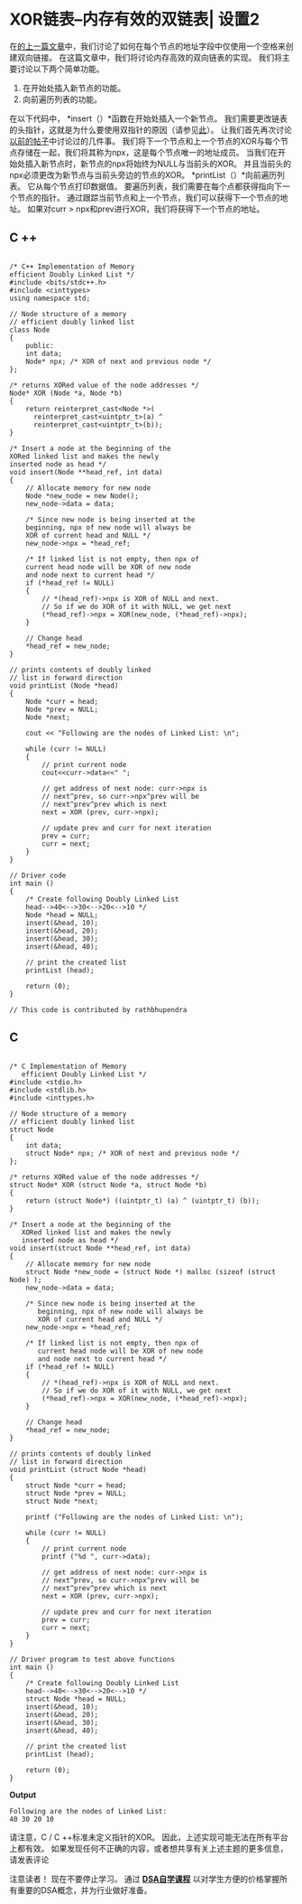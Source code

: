 # XOR链表–内存有效的双链表| 设置2

在[的上一篇文章](https://www.geeksforgeeks.org/xor-linked-list-a-memory-efficient-doubly-linked-list-set-1/)中，我们讨论了如何在每个节点的地址字段中仅使用一个空格来创建双向链接。 在这篇文章中，我们将讨论内存高效的双向链表的实现。 我们将主要讨论以下两个简单功能。

1.  在开始处插入新节点的功能。
2.  向前遍历列表的功能。

在以下代码中， *insert（）*函数在开始处插入一个新节点。 我们需要更改链表的头指针，这就是为什么要使用双指针的原因（请参见[此](https://www.geeksforgeeks.org/how-to-write-functions-that-modify-the-head-pointer-of-a-linked-list/)）。 让我们首先再次讨论[以前的帖子](https://www.geeksforgeeks.org/xor-linked-list-a-memory-efficient-doubly-linked-list-set-1/)中讨论过的几件事。 我们将下一个节点和上一个节点的XOR与每个节点存储在一起，我们将其称为npx，这是每个节点唯一的地址成员。 当我们在开始处插入新节点时，新节点的npx将始终为NULL与当前头的XOR。 并且当前头的npx必须更改为新节点与当前头旁边的节点的XOR。
*printList（）*向前遍历列表。 它从每个节点打印数据值。 要遍历列表，我们需要在每个点都获得指向下一个节点的指针。 通过跟踪当前节点和上一个节点，我们可以获得下一个节点的地址。 如果对curr > npx和prev进行XOR，我们将获得下一个节点的地址。

## C ++

```

/* C++ Implementation of Memory 
efficient Doubly Linked List */
#include <bits/stdc++.h>
#include <cinttypes> 
using namespace std;

// Node structure of a memory 
// efficient doubly linked list 
class Node 
{ 
    public:
    int data; 
    Node* npx; /* XOR of next and previous node */
}; 

/* returns XORed value of the node addresses */
Node* XOR (Node *a, Node *b) 
{ 
    return reinterpret_cast<Node *>(
      reinterpret_cast<uintptr_t>(a) ^ 
      reinterpret_cast<uintptr_t>(b)); 
} 

/* Insert a node at the beginning of the 
XORed linked list and makes the newly 
inserted node as head */
void insert(Node **head_ref, int data) 
{ 
    // Allocate memory for new node 
    Node *new_node = new Node(); 
    new_node->data = data; 

    /* Since new node is being inserted at the 
    beginning, npx of new node will always be 
    XOR of current head and NULL */
    new_node->npx = *head_ref; 

    /* If linked list is not empty, then npx of 
    current head node will be XOR of new node 
    and node next to current head */
    if (*head_ref != NULL) 
    { 
        // *(head_ref)->npx is XOR of NULL and next. 
        // So if we do XOR of it with NULL, we get next 
        (*head_ref)->npx = XOR(new_node, (*head_ref)->npx); 
    } 

    // Change head 
    *head_ref = new_node; 
} 

// prints contents of doubly linked 
// list in forward direction 
void printList (Node *head) 
{ 
    Node *curr = head; 
    Node *prev = NULL; 
    Node *next; 

    cout << "Following are the nodes of Linked List: \n"; 

    while (curr != NULL) 
    { 
        // print current node 
        cout<<curr->data<<" "; 

        // get address of next node: curr->npx is 
        // next^prev, so curr->npx^prev will be 
        // next^prev^prev which is next 
        next = XOR (prev, curr->npx); 

        // update prev and curr for next iteration 
        prev = curr; 
        curr = next; 
    } 
} 

// Driver code 
int main () 
{ 
    /* Create following Doubly Linked List 
    head-->40<-->30<-->20<-->10 */
    Node *head = NULL; 
    insert(&head, 10); 
    insert(&head, 20); 
    insert(&head, 30); 
    insert(&head, 40); 

    // print the created list 
    printList (head); 

    return (0); 
} 

// This code is contributed by rathbhupendra

```

## C

```

/* C Implementation of Memory 
   efficient Doubly Linked List */
#include <stdio.h>
#include <stdlib.h>
#include <inttypes.h>

// Node structure of a memory 
// efficient doubly linked list
struct Node
{
    int data;
    struct Node* npx; /* XOR of next and previous node */
};

/* returns XORed value of the node addresses */
struct Node* XOR (struct Node *a, struct Node *b)
{
    return (struct Node*) ((uintptr_t) (a) ^ (uintptr_t) (b));
}

/* Insert a node at the beginning of the 
   XORed linked list and makes the newly
   inserted node as head */
void insert(struct Node **head_ref, int data)
{
    // Allocate memory for new node
    struct Node *new_node = (struct Node *) malloc (sizeof (struct Node) );
    new_node->data = data;

    /* Since new node is being inserted at the 
       beginning, npx of new node will always be
       XOR of current head and NULL */
    new_node->npx = *head_ref;

    /* If linked list is not empty, then npx of 
       current head node will be XOR of new node
       and node next to current head */
    if (*head_ref != NULL)
    {
        // *(head_ref)->npx is XOR of NULL and next. 
        // So if we do XOR of it with NULL, we get next
        (*head_ref)->npx = XOR(new_node, (*head_ref)->npx);
    }

    // Change head
    *head_ref = new_node;
}

// prints contents of doubly linked
// list in forward direction
void printList (struct Node *head)
{
    struct Node *curr = head;
    struct Node *prev = NULL;
    struct Node *next;

    printf ("Following are the nodes of Linked List: \n");

    while (curr != NULL)
    {
        // print current node
        printf ("%d ", curr->data);

        // get address of next node: curr->npx is 
        // next^prev, so curr->npx^prev will be
        // next^prev^prev which is next
        next = XOR (prev, curr->npx);

        // update prev and curr for next iteration
        prev = curr;
        curr = next;
    }
}

// Driver program to test above functions
int main ()
{
    /* Create following Doubly Linked List
    head-->40<-->30<-->20<-->10 */
    struct Node *head = NULL;
    insert(&head, 10);
    insert(&head, 20);
    insert(&head, 30);
    insert(&head, 40);

    // print the created list
    printList (head);

    return (0);
}

```

**Output**

```
Following are the nodes of Linked List: 
40 30 20 10 
```

请注意，C / C ++标准未定义指针的XOR。 因此，上述实现可能无法在所有平台上都有效。
如果发现任何不正确的内容，或者想共享有关上述主题的更多信息，请发表评论

注意读者！ 现在不要停止学习。 通过 [**DSA自学课程**](https://practice.geeksforgeeks.org/courses/dsa-self-paced?utm_source=geeksforgeeks&utm_medium=article&utm_campaign=gfg_article_dsa_content_bottom) 以对学生方便的价格掌握所有重要的DSA概念，并为行业做好准备。